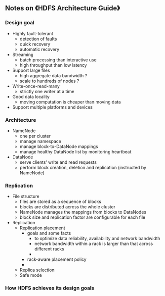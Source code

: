 Notes on 《HDFS Architecture Guide》
---

### Design goal
- Highly fault-tolerant 
    - detection of faults
    - quick recovery
    - automatic recovery
- Streaming
    - batch processing than interactive use
    - high throughput than low latency
- Support large files
    - high aggregate data bandwidth ?
    - scale to hundreds of nodes ?
- Write-once-read-many
    - strictly one writer at a time
- Good data locality
    - moving computation is cheaper than moving data
- Support multiple platforms and devices

### Architecture
- NameNode
    - one per cluster
    - manage namespace
    - manage block-to-DataNode mappings
    - manage healthy DataNode list by monitoring heartbeat
- DataNode
    - serve clients' write and read requests
    - perform block creation, deletion and replication (instructed by NameNode)
    
### Replication
- File structure
    - files are stored as a sequence of blocks
    - blocks are distributed across the whole cluster
    - NameNode manages the mappings from blocks to DataNodes
    - block size and replication factor are configurable for each file
- Replication
    - Replication placement
        - goals and some facts
            - to optimize data reliability, availability and network bandwidth
            - network bandwidth within a rack is larger than that across different racks 
            - 
        - rack-aware placement policy
        - 
    - Replica selection
    - Safe mode
### How HDFS achieves its design goals
